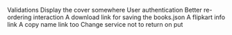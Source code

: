 Validations
Display the cover somewhere
User authentication
Better re-ordering interaction
A download link for saving the books.json
A flipkart info link
A copy name link too
Change service not to return on put